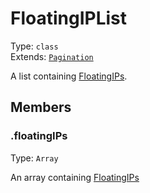 # FloatingIPList

Type: `class`<br>
Extends: [`Pagination`](../misc/pagination.md)

A list containing [FloatingIPs](floatingip.md).

## Members

### .floatingIPs

Type: `Array`

An array containing [FloatingIPs](floatingip.md)
